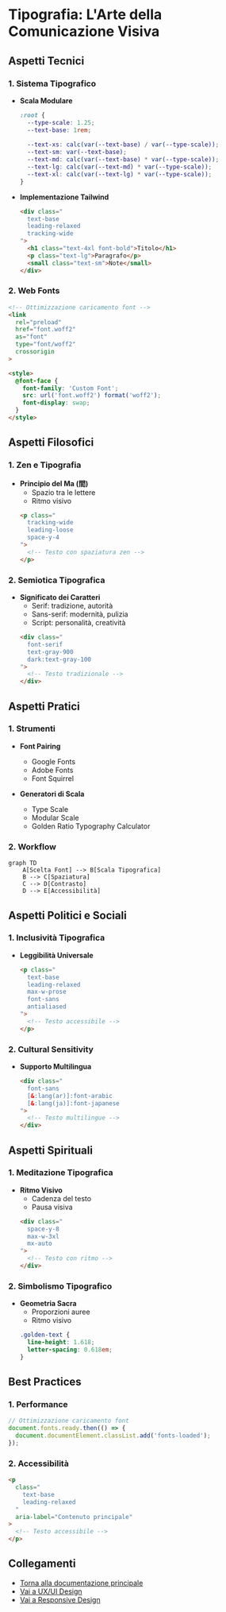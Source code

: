 # Tipografia: L'Arte della Comunicazione Visiva

## Aspetti Tecnici

### 1. Sistema Tipografico
- **Scala Modulare**
  ```css
  :root {
    --type-scale: 1.25;
    --text-base: 1rem;
    
    --text-xs: calc(var(--text-base) / var(--type-scale));
    --text-sm: var(--text-base);
    --text-md: calc(var(--text-base) * var(--type-scale));
    --text-lg: calc(var(--text-md) * var(--type-scale));
    --text-xl: calc(var(--text-lg) * var(--type-scale));
  }
  ```

- **Implementazione Tailwind**
  ```html
  <div class="
    text-base 
    leading-relaxed 
    tracking-wide
  ">
    <h1 class="text-4xl font-bold">Titolo</h1>
    <p class="text-lg">Paragrafo</p>
    <small class="text-sm">Note</small>
  </div>
  ```

### 2. Web Fonts
```html
<!-- Ottimizzazione caricamento font -->
<link 
  rel="preload" 
  href="font.woff2" 
  as="font" 
  type="font/woff2" 
  crossorigin
>

<style>
  @font-face {
    font-family: 'Custom Font';
    src: url('font.woff2') format('woff2');
    font-display: swap;
  }
</style>
```

## Aspetti Filosofici

### 1. Zen e Tipografia
- **Principio del Ma (間)**
  - Spazio tra le lettere
  - Ritmo visivo
  ```html
  <p class="
    tracking-wide 
    leading-loose 
    space-y-4
  ">
    <!-- Testo con spaziatura zen -->
  </p>
  ```

### 2. Semiotica Tipografica
- **Significato dei Caratteri**
  - Serif: tradizione, autorità
  - Sans-serif: modernità, pulizia
  - Script: personalità, creatività
  ```html
  <div class="
    font-serif 
    text-gray-900 
    dark:text-gray-100
  ">
    <!-- Testo tradizionale -->
  </div>
  ```

## Aspetti Pratici

### 1. Strumenti
- **Font Pairing**
  - Google Fonts
  - Adobe Fonts
  - Font Squirrel

- **Generatori di Scala**
  - Type Scale
  - Modular Scale
  - Golden Ratio Typography Calculator

### 2. Workflow
```mermaid
graph TD
    A[Scelta Font] --> B[Scala Tipografica]
    B --> C[Spaziatura]
    C --> D[Contrasto]
    D --> E[Accessibilità]
```

## Aspetti Politici e Sociali

### 1. Inclusività Tipografica
- **Leggibilità Universale**
  ```html
  <p class="
    text-base 
    leading-relaxed 
    max-w-prose
    font-sans 
    antialiased
  ">
    <!-- Testo accessibile -->
  </p>
  ```

### 2. Cultural Sensitivity
- **Supporto Multilingua**
  ```html
  <div class="
    font-sans 
    [&:lang(ar)]:font-arabic
    [&:lang(ja)]:font-japanese
  ">
    <!-- Testo multilingue -->
  </div>
  ```

## Aspetti Spirituali

### 1. Meditazione Tipografica
- **Ritmo Visivo**
  - Cadenza del testo
  - Pausa visiva
  ```html
  <div class="
    space-y-8 
    max-w-3xl 
    mx-auto
  ">
    <!-- Testo con ritmo -->
  </div>
  ```

### 2. Simbolismo Tipografico
- **Geometria Sacra**
  - Proporzioni auree
  - Ritmo visivo
  ```css
  .golden-text {
    line-height: 1.618;
    letter-spacing: 0.618em;
  }
  ```

## Best Practices

### 1. Performance
```javascript
// Ottimizzazione caricamento font
document.fonts.ready.then(() => {
  document.documentElement.classList.add('fonts-loaded');
});
```

### 2. Accessibilità
```html
<p 
  class="
    text-base 
    leading-relaxed
  "
  aria-label="Contenuto principale"
>
  <!-- Testo accessibile -->
</p>
```

## Collegamenti
- [Torna alla documentazione principale](../webdesign.md)
- [Vai a UX/UI Design](./ux-ui-design.md)
- [Vai a Responsive Design](./responsive-design.md) 
